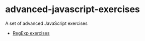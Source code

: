 # advanced-javascript-exercises
A set of advanced JavaScript exercises

* [RegExp exercises](/regex-exercises/README.md)
